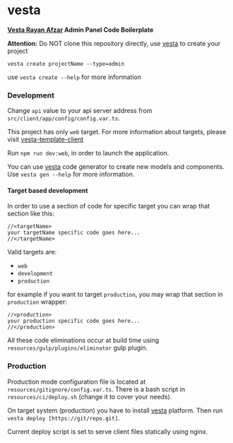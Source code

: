 # vesta

**[Vesta Rayan Afzar](http://vestarayanafzar.com) Admin Panel Code Boilerplate**

**Attention:** 
Do NOT clone this repository directly, use [vesta](https://github.com/VestaRayanAfzar/vesta) to create your project

`vesta create projectName --type=admin`

use `vesta create --help` for more information

### Development
Change `api` value to your api server address from `src/client/app/config/config.var.ts`.

This project has only `web` target. 
For more information about targets, please visit [vesta-template-client](https://github.com/VestaRayanAfzar/vesta-template-client)

Run `npm run dev:web`, in order to launch the application.

You can use [vesta](https://github.com/VestaRayanAfzar/vesta) code generator to create new models and components.
Use `vesta gen --help` for more information.

#### Target based development
In order to use a section of code for specific target you can wrap that section like this:

```
//<targetName>
your targetName specific code goes here...
//</targetName>
```

Valid targets are:
- `web`
- `development`
- `production`

for example if you want to target `production`, you may wrap that section in `production` wrapper:

```
//<production>
your production specific code goes here...
//</production>
```

All these code eliminations occur at build time using `resources/gulp/plugins/eliminator` gulp plugin.

### Production
Production mode configuration file is located at `resources/gitignore/config.var.ts`.
There is a bash script in `resources/ci/deploy.sh` (change it to cover your needs).

On target system (production) you have to install [vesta](https://github.com/VestaRayanAfzar/vesta) platform. Then run `vesta deploy [https://git/repo.git]`.

Current deploy script is set to serve client files statically using nginx.
   